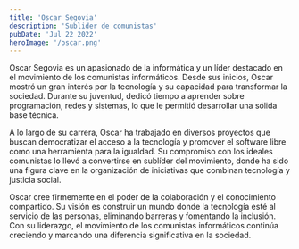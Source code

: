```yaml
---
title: 'Oscar Segovia'
description: 'Sublider de comunistas'
pubDate: 'Jul 22 2022'
heroImage: '/oscar.png'
---
```


Oscar Segovia es un apasionado de la informática y un líder destacado en el movimiento de los comunistas informáticos. Desde sus inicios, Oscar mostró un gran interés por la tecnología y su capacidad para transformar la sociedad. Durante su juventud, dedicó tiempo a aprender sobre programación, redes y sistemas, lo que le permitió desarrollar una sólida base técnica.

A lo largo de su carrera, Oscar ha trabajado en diversos proyectos que buscan democratizar el acceso a la tecnología y promover el software libre como una herramienta para la igualdad. Su compromiso con los ideales comunistas lo llevó a convertirse en sublíder del movimiento, donde ha sido una figura clave en la organización de iniciativas que combinan tecnología y justicia social.

Oscar cree firmemente en el poder de la colaboración y el conocimiento compartido. Su visión es construir un mundo donde la tecnología esté al servicio de las personas, eliminando barreras y fomentando la inclusión. Con su liderazgo, el movimiento de los comunistas informáticos continúa creciendo y marcando una diferencia significativa en la sociedad.
